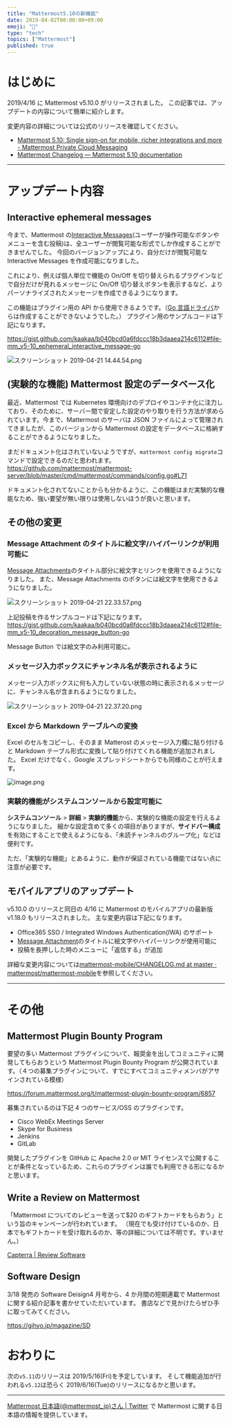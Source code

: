 ```yaml
---
title: "Mattermost5.10の新機能"
date: 2019-04-02T00:00:00+09:00
emoji: "📣"
type: "tech"
topics: ["Mattermost"]
published: true
---
```


# はじめに

2019/4/16 に Mattermost v5.10.0 がリリースされました。
この記事では、アップデートの内容について簡単に紹介します。

変更内容の詳細については公式のリリースを確認してください。

- [Mattermost 5\.10: Single sign\-on for mobile, richer integrations and more \- Mattermost Private Cloud Messaging](https://mattermost.com/blog/mattermost-5-10-single-sign-on-for-mobile-richer-integrations-and-more/)
- [Mattermost Changelog — Mattermost 5\.10 documentation](https://docs.mattermost.com/administration/changelog.html#release-v5-10)

---

# アップデート内容

## Interactive ephemeral messages

今まで、Mattermost の[Interactive Messages](https://docs.mattermost.com/developer/interactive-messages.html)(ユーザーが操作可能なボタンやメニューを含む投稿)は、全ユーザーが閲覧可能な形式でしか作成することができませんでした。
今回のバージョンアップにより、自分だけが閲覧可能な Interactive Messages を作成可能になりました。

これにより、例えば個人単位で機能の On/Off を切り替えられるプラグインなどで自分だけが見れるメッセージに On/Off 切り替えボタンを表示するなど、よりパーソナライズされたメッセージを作成できるようになります。

この機能はプラグイン用の API から使用できるようです。（[Go 言語ドライバ](https://github.com/mattermost/mattermost-server/blob/master/model/client4.go)からは作成することができないようでした。）
プラグイン用のサンプルコードは下記になります。

https://gist.github.com/kaakaa/b040bcd0a6fdccc18b3daaea214c6112#file-mm_v5-10_ephemeral_interactive_message-go

![スクリーンショット 2019-04-21 14.44.54.png](https://qiita-image-store.s3.ap-northeast-1.amazonaws.com/0/9891/c2349a35-f7ab-d23b-f7e5-04dc0cc9d13b.png)

## (実験的な機能) Mattermost 設定のデータベース化

最近、Mattermost では Kubernetes 環境向けのデプロイやコンテナ化に注力しており、そのために、サーバー間で安定した設定のやり取りを行う方法が求められています。今まで、Mattermost のサーバは JSON ファイルによって管理されてきましたが、このバージョンから Mattermost の設定をデータベースに格納することができるようになりました。

まだドキュメント化はされていないようですが、`mattermost config migrate`コマンドで設定できるのだと思われます。
https://github.com/mattermost/mattermost-server/blob/master/cmd/mattermost/commands/config.go#L71

ドキュメント化されてないことからも分かるように、この機能はまだ実験的な機能なため、強い要望が無い限りは使用しないほうが良いと思います。

## その他の変更

### Message Attachment のタイトルに絵文字/ハイパーリンクが利用可能に

[Message Attachments](https://docs.mattermost.com/developer/message-attachments.html)のタイトル部分に絵文字とリンクを使用できるようになりました。
また、Message Attachments のボタンには絵文字を使用できるようになりました。

![スクリーンショット 2019-04-21 22.33.57.png](https://qiita-image-store.s3.ap-northeast-1.amazonaws.com/0/9891/c936c847-2a86-181b-7738-c3d297eb442b.png)

上記投稿を作るサンプルコードは下記になります。
https://gist.github.com/kaakaa/b040bcd0a6fdccc18b3daaea214c6112#file-mm_v5-10_decoration_message_button-go

Message Button では絵文字のみ利用可能に。

### メッセージ入力ボックスにチャンネル名が表示されるように

メッセージ入力ボックスに何も入力していない状態の時に表示されるメッセージに、チャンネル名が含まれるようになりました。

![スクリーンショット 2019-04-21 22.37.20.png](https://qiita-image-store.s3.ap-northeast-1.amazonaws.com/0/9891/8a45d410-c0ed-1730-8e41-8eea2d7fcbe1.png)

### Excel から Markdown テーブルへの変換

Excel のセルをコピーし、そのまま Matterost のメッセージ入力欄に貼り付けると Markdown テーブル形式に変換して貼り付けてくれる機能が追加されました。
Excel だけでなく、Google スプレッドシートからでも同様のことが行えます。

![image.png](https://qiita-image-store.s3.ap-northeast-1.amazonaws.com/0/9891/5fcdb63a-6208-e967-780b-77af821491c7.png)

### 実験的機能がシステムコンソールから設定可能に

**システムコンソール** > **詳細** > **実験的機能**から、実験的な機能の設定を行えるようになりました。
細かな設定含めて多くの項目がありますが、**サイドバー構成**を有効にすることで使えるようになる、「未読チャンネルのグループ化」などは便利です。

ただ、「実験的な機能」とあるように、動作が保証されている機能ではない点に注意が必要です。

## モバイルアプリのアップデート

v5.10.0 のリリースと同日の 4/16 に Mattermost のモバイルアプリの最新版 v1.18.0 もリリースされました。
主な変更内容は下記になります。

- Office365 SSO / Integrated Windows Authentication(IWA) のサポート
- [Message Attachment](https://docs.mattermost.com/developer/message-attachments.html)のタイトルに絵文字やハイパーリンクが使用可能に
- 投稿を長押しした時のメニューに「返信する」が追加

詳細な変更内容については[mattermost\-mobile/CHANGELOG\.md at master · mattermost/mattermost\-mobile](https://github.com/mattermost/mattermost-mobile/blob/master/CHANGELOG.md#1180-release)を参照してください。

---

# その他

## Mattermost Plugin Bounty Program

要望の多い Mattermost プラグインについて、報奨金を出してコミュニティに開発してもらおうという Mattermost Plugin Bounty Program が公開されています。（４つの募集プラグインについて、すでにすべてコミュニティメンバがアサインされている模様）

https://forum.mattermost.org/t/mattermost-plugin-bounty-program/6857

募集されているのは下記 4 つのサービス/OSS のプラグインです。

- Cisco WebEx Meetings Server
- Skype for Business
- Jenkins
- GitLab

開発したプラグインを GitHub に Apache 2.0 or MIT ライセンスで公開することが条件となっているため、これらのプラグインは誰でも利用できる形になるかと思います。

## Write a Review on Mattermost

「Mattermost についてのレビューを送って$20 のギフトカードをもらおう」という旨のキャンペーンが行われています。
（現在でも受け付けているのか、日本でもギフトカードを受け取れるのか、等の詳細については不明です。すいません。）

[Capterra \| Review Software](https://review.capterra.com/SS-Mattermost-170524?utm_source=twitter&utm_medium=organic&utm_campaign=reviews)

## Software Design

3/18 発売の Software Deisign4 月号から、4 か月間の短期連載で Mattermost に関する紹介記事を書かせていただいています。
書店などで見かけたらぜひ手に取ってみてください。

https://gihyo.jp/magazine/SD

# おわりに

次の`v5.11`のリリースは 2019/5/16(Fri)を予定しています。
そして機能追加が行われる`v5.12`は恐らく 2019/6/16(Tue)のリリースになるかと思います。

---

[Mattermost 日本語\(@mattermost_jp\)さん \| Twitter](https://twitter.com/mattermost_jp?lang=ja) で Mattermost に関する日本語の情報を提供しています。
